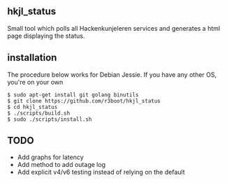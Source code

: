 ## hkjl_status
Small tool which polls all Hackenkunjeleren services and generates a html
page displaying the status.

## installation
The procedure below works for Debian Jessie. If you have any other OS, you're
on your own

```
$ sudo apt-get install git golang binutils
$ git clone https://github.com/r3boot/hkjl_status
$ cd hkjl_status
$ ./scripts/build.sh
$ sudo ./scripts/install.sh
```

## TODO
* Add graphs for latency
* Add method to add outage log
* Add explicit v4/v6 testing instead of relying on the default
